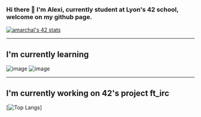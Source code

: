 ### Hi there 👋 I'm Alexi, currently student at Lyon's 42 school, welcome on my github page.

[![amarchal's 42 stats](https://badge42.vercel.app/api/v2/cl8oe01n000110fl848urwao1/stats?cursusId=21&coalitionId=51)](https://github.com/JaeSeoKim/badge42)

---

## I'm currently learning 

![image](https://user-images.githubusercontent.com/73079247/193265140-441a7043-4bf0-40e5-95c9-cfc64280e10b.png) ![image](https://user-images.githubusercontent.com/73079247/193265062-c21e286a-05e8-44d6-b4d5-ea973c63af00.png)

---

## I'm currently working on 42's project ft_irc

[![Top Langs](https://github-readme-stats.vercel.app/api/top-langs/?username=MarchAle&layout=compact)]


<!--
**MarchAle/MarchAle** is a ✨ _special_ ✨ repository because its `README.md` (this file) appears on your GitHub profile.

Here are some ideas to get you started:

- 🔭 I’m currently working on ...
- 🌱 I’m currently learning ...
- 👯 I’m looking to collaborate on ...
- 🤔 I’m looking for help with ...
- 💬 Ask me about ...
- 📫 How to reach me: ...
- 😄 Pronouns: ...
- ⚡ Fun fact: ...
-->

